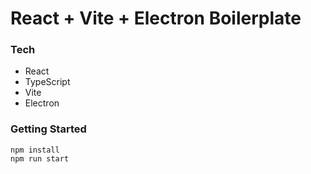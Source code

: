 # React + Vite + Electron Boilerplate

### Tech
- React
- TypeScript
- Vite
- Electron

### Getting Started
```
npm install
npm run start
```

